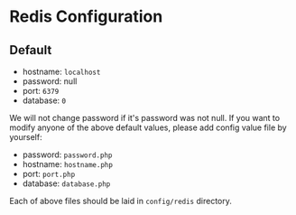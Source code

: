 # Redis Configuration

## Default

- hostname: `localhost`
- password: null
- port: `6379`
- database: `0`

We will not change password if it's password was not null.
If you want to modify anyone of the above default values, please add config value file by yourself:

- password: `password.php`
- hostname: `hostname.php`
- port: `port.php`
- database: `database.php`

Each of above files should be laid in `config/redis` directory.